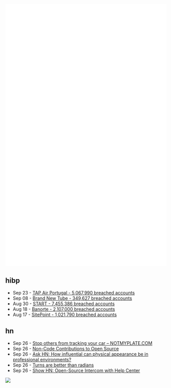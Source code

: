 ![Metrics](https://raw.githubusercontent.com/phixion/phixion/master/metrics.svg)

## hibp

<!--
for https://github.com/phixion/phixion/blob/main/.github/workflows/feeds.yml
-->
<!--START_SECTION:haveibeenpwnd-->
- Sep 23 - [TAP Air Portugal - 5,067,990 breached accounts](https://haveibeenpwned.com/PwnedWebsites#TAPAirPortugal)
- Sep 08 - [Brand New Tube - 349,627 breached accounts](https://haveibeenpwned.com/PwnedWebsites#BrandNewTube)
- Aug 30 - [START - 7,455,386 breached accounts](https://haveibeenpwned.com/PwnedWebsites#Start)
- Aug 18 - [Banorte - 2,107,000 breached accounts](https://haveibeenpwned.com/PwnedWebsites#Banorte)
- Aug 17 - [SitePoint - 1,021,790 breached accounts](https://haveibeenpwned.com/PwnedWebsites#SitePoint)
<!--END_SECTION:haveibeenpwnd-->

## hn

<!--
for https://github.com/phixion/phixion/blob/main/.github/workflows/feeds.yml
-->
<!--START_SECTION:hn-->
- Sep 26 - [Stop others from tracking your car – NOTMYPLATE.COM](https://notmyplate.com/)
- Sep 26 - [Non-Code Contributions to Open Source](https://navendu.me/posts/non-code-contributions-to-open-source/)
- Sep 26 - [Ask HN: How influential can physical appearance be in professional environments?](https://news.ycombinator.com/item?id=32980987)
- Sep 26 - [Turns are better than radians](https://www.computerenhance.com/p/turns-are-better-than-radians)
- Sep 26 - [Show HN: Open-Source Intercom with Help Center](https://github.com/chatwoot/chatwoot)
<!--END_SECTION:hn-->

<!--
for https://yhype.me
-->
![](https://hit.yhype.me/github/profile?user_id=13013670)
